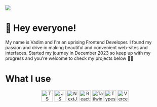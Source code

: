 <div>
  <img src="https://www.codewars.com/users/vadimkim0203/badges/large">
</div>


<h1>👋 Hey everyone!</h1>
<p>
  My name is Vadim and I'm an uprising Frontend Developer. I found my passion and drive in making beautiful and convenient web-sites and interfaces. Started my journey in December 2023   so keep up with my progress and you're welcome to check my projects below 🙇🏻
</p>

<h1>What I use</h1>

<div align="center">
  <img src="https://abrudz.github.io/logos/TypeScript.svg" alt="TS icon" width="36" height="36"/>
  <img src="https://abrudz.github.io/logos/JS.svg" alt="JS icon" width="36" height="36"/>
  <img src="https://raw.githubusercontent.com/prplx/svg-logos/master/svg/NextJS.svg" alt="NextJS icon" width="36" height="36"/>
  <img src="https://raw.githubusercontent.com/prplx/svg-logos/master/svg/React.svg" alt="React icon" width="36" height="36"/>
  <img src="https://raw.githubusercontent.com/prplx/svg-logos/master/svg/TailwindCSS.svg" alt="Tailwind CSS icon" width="36" height="36"/>
  <img src="https://raw.githubusercontent.com/prplx/svg-logos/master/svg/TypeScript.svg" alt="Typescript icon" width="36" height="36"/>
  <img src="https://raw.githubusercontent.com/prplx/svg-logos/master/svg/Vercel.svg" alt="Vercel icon" width="36" height="36"/>
</div>
<!---
vadimkim0203/vadimkim0203 is a ✨ special ✨ repository because its `README.md` (this file) appears on your GitHub profile.
You can click the Preview link to take a look at your changes.
--->
